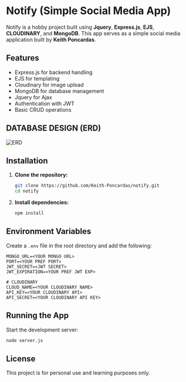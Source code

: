 # Notify (Simple Social Media App)

Notify is a hobby project built using **Jquery**, **Express.js**, **EJS**, **CLOUDINARY**, and **MongoDB**. This app serves as a simple social media application built by **Keith Poncardas**.

## Features
- Express.js for backend handling
- EJS for templating
- Cloudinary for image upload
- MongoDB for database management
- Jquery for Ajax
- Authentication with JWT
- Basic CRUD operations

## DATABASE DESIGN (ERD)
![ERD](db_erd.png)

## Installation
1. **Clone the repository:**
   ```sh
   git clone https://github.com/Keith-Poncardas/notify.git
   cd notify
   ```
2. **Install dependencies:**
   ```sh
   npm install
   ```

## Environment Variables
Create a `.env` file in the root directory and add the following:

```
MONGO_URL=<YOUR MONGO URL>
PORT=<YOUR PREF PORT>
JWT_SECRET=<JWT SECRET>
JWT_EXPIRATION=<YOUR PREF JWT EXP>

# CLOUDINARY
CLOUD_NAME=<YOUR CLOUDINARY NAME>
API_KEY=<YOUR CLOUDINARY API>
API_SECRET=<YOUR CLOUDINARY API KEY>
```

## Running the App
Start the development server:
```sh
node server.js
```

## License
This project is for personal use and learning purposes only.
